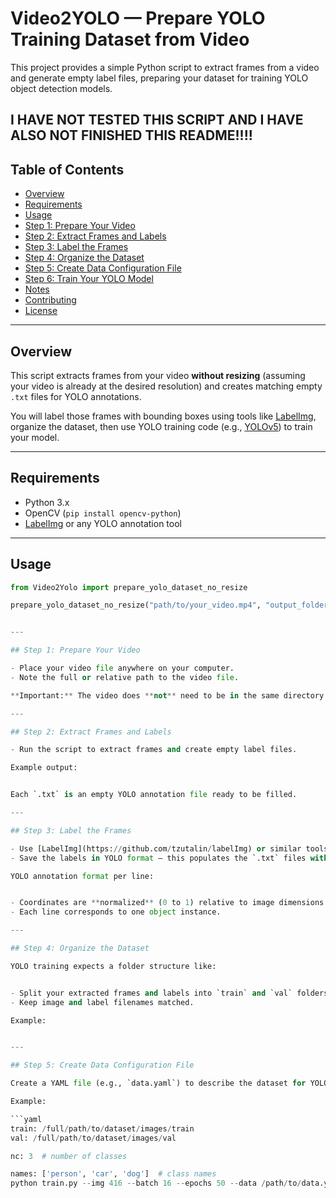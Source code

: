 # Video2YOLO — Prepare YOLO Training Dataset from Video

This project provides a simple Python script to extract frames from a video and generate empty label files, preparing your dataset for training YOLO object detection models.


I HAVE NOT TESTED THIS SCRIPT AND I HAVE ALSO NOT FINISHED THIS README!!!!
---

## Table of Contents

- [Overview](#overview)  
- [Requirements](#requirements)  
- [Usage](#usage)  
- [Step 1: Prepare Your Video](#step-1-prepare-your-video)  
- [Step 2: Extract Frames and Labels](#step-2-extract-frames-and-labels)  
- [Step 3: Label the Frames](#step-3-label-the-frames)  
- [Step 4: Organize the Dataset](#step-4-organize-the-dataset)  
- [Step 5: Create Data Configuration File](#step-5-create-data-configuration-file)  
- [Step 6: Train Your YOLO Model](#step-6-train-your-yolo-model)  
- [Notes](#notes)  
- [Contributing](#contributing)  
- [License](#license)  

---

## Overview

This script extracts frames from your video **without resizing** (assuming your video is already at the desired resolution) and creates matching empty `.txt` files for YOLO annotations.

You will label those frames with bounding boxes using tools like [LabelImg](https://github.com/tzutalin/labelImg), organize the dataset, then use YOLO training code (e.g., [YOLOv5](https://github.com/ultralytics/yolov5)) to train your model.

---

## Requirements

- Python 3.x  
- OpenCV (`pip install opencv-python`)  
- [LabelImg](https://github.com/tzutalin/labelImg) or any YOLO annotation tool  

---

## Usage

```python
from Video2Yolo import prepare_yolo_dataset_no_resize

prepare_yolo_dataset_no_resize("path/to/your_video.mp4", "output_folder", skip_frames=1)


---

## Step 1: Prepare Your Video

- Place your video file anywhere on your computer.  
- Note the full or relative path to the video file.

**Important:** The video does **not** need to be in the same directory as the script, but you must specify the correct path when calling the function.

---

## Step 2: Extract Frames and Labels

- Run the script to extract frames and create empty label files.

Example output:


Each `.txt` is an empty YOLO annotation file ready to be filled.

---

## Step 3: Label the Frames

- Use [LabelImg](https://github.com/tzutalin/labelImg) or similar tools to open the images and draw bounding boxes.  
- Save the labels in YOLO format — this populates the `.txt` files with annotations.

YOLO annotation format per line:


- Coordinates are **normalized** (0 to 1) relative to image dimensions.  
- Each line corresponds to one object instance.

---

## Step 4: Organize the Dataset

YOLO training expects a folder structure like:


- Split your extracted frames and labels into `train` and `val` folders (e.g., 80% train, 20% val).  
- Keep image and label filenames matched.

Example:


---

## Step 5: Create Data Configuration File

Create a YAML file (e.g., `data.yaml`) to describe the dataset for YOLO training.

Example:

```yaml
train: /full/path/to/dataset/images/train
val: /full/path/to/dataset/images/val

nc: 3  # number of classes

names: ['person', 'car', 'dog']  # class names
python train.py --img 416 --batch 16 --epochs 50 --data /path/to/data.yaml --weights yolov5s.pt
